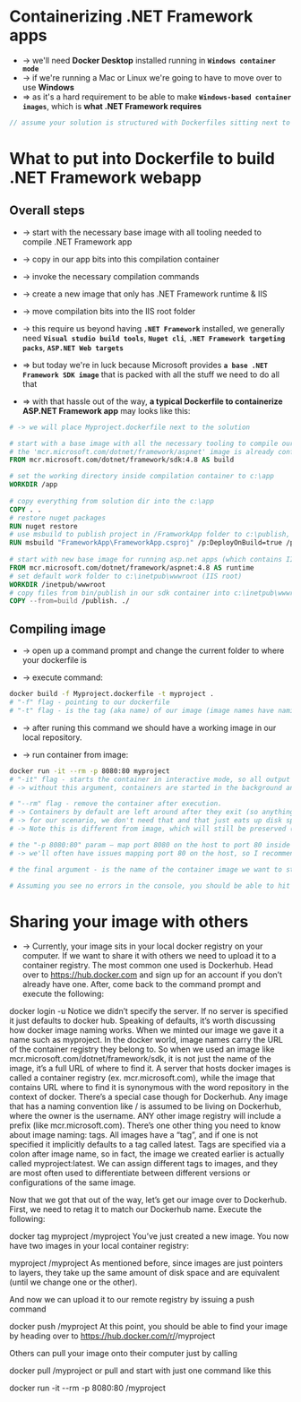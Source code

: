 
# Containerizing .NET Framework apps
* -> we'll need **Docker Desktop** installed running in **`Windows container mode`**
* -> if we're running a Mac or Linux we're going to have to move over to use **Windows**
* => as it's a hard requirement to be able to make **`Windows-based container images`**, which is **what .NET Framework requires**

```cs
// assume your solution is structured with Dockerfiles sitting next to your .sln file and each project is its own subfolder
```

# What to put into Dockerfile to build .NET Framework webapp

## Overall steps
* -> start with the necessary base image with all tooling needed to compile .NET Framework app
* -> copy in our app bits into this compilation container
* -> invoke the necessary compilation commands
* -> create a new image that only has .NET Framework runtime & IIS
* -> move compilation bits into the IIS root folder

* -> this require us beyond having **`.NET Framework`** installed, we generally need **`Visual studio build tools`**, **`Nuget cli`**, **`.NET Framework targeting packs`**, **`ASP.NET Web targets`**
* => but today we're in luck because Microsoft provides **`a base .NET Framework SDK image`** that is packed with all the stuff we need to do all that
* => with that hassle out of the way, **a typical Dockerfile to containerize ASP.NET Framework app** may looks like this:
```Dockerfile
# -> we will place Myproject.dockerfile next to the solution

# start with a base image with all the necessary tooling to compile our app
# the 'mcr.microsoft.com/dotnet/framework/aspnet' image is already configured to startup IIS on port 80 when launched
FROM mcr.microsoft.com/dotnet/framework/sdk:4.8 AS build

# set the working directory inside compilation container to c:\app
WORKDIR /app
 
# copy everything from solution dir into the c:\app
COPY . .
# restore nuget packages
RUN nuget restore
# use msbuild to publish project in /FramworkApp folder to c:\publish, which includes only binaries and content files (no sources)
RUN msbuild "FrameworkApp\FrameworkApp.csproj" /p:DeployOnBuild=true /p:PublishUrl="c:\publish" /p:WebPublishMethod=FileSystem /p:DeployDefaultTarget=WebPublish
 
# start with new base image for running asp.net apps (which contains IIS)
FROM mcr.microsoft.com/dotnet/framework/aspnet:4.8 AS runtime
# set default work folder to c:\inetpub\wwwroot (IIS root)
WORKDIR /inetpub/wwwroot
# copy files from bin/publish in our sdk container into c:\inetpub\wwwroot
COPY --from=build /publish. ./
```

## Compiling image
* -> open up a command prompt and change the current folder to where your dockerfile is

* -> execute command: 
```bash
docker build -f Myproject.dockerfile -t myproject .
# "-f" flag - pointing to our dockerfile
# "-t" flag - is the tag (aka name) of our image (image names have naming rules: stick to lowercase and dashes only)
```

* -> after runing this command we should have a working image in our local repository. 

* -> run container from image:
```bash
docker run -it --rm -p 8080:80 myproject
# "-it" flag - starts the container in interactive mode, so all output will be sent to the current console. 
# -> without this argument, containers are started in the background and we need to use docker stop command to terminate it

# "--rm" flag - remove the container after execution. 
# -> Containers by default are left around after they exit (so anything that happened inside the container is preserved)
# -> for our scenario, we don't need that and that just eats up disk space. 
# -> Note this is different from image, which will still be preserved (think about that like class vs object instance)

# the "-p 8080:80" param – map port 8080 on the host to port 80 inside container
# -> we'll often have issues mapping port 80 on the host, so I recommend picking something else

# the final argument - is the name of the container image we want to start with.

# Assuming you see no errors in the console, you should be able to hit the app now by pointing your browser to http://localhost:8080
```

# Sharing your image with others
* -> Currently, your image sits in your local docker registry on your computer. If we want to share it with others we need to upload it to a container registry. The most common one used is Dockerhub. Head over to https://hub.docker.com and sign up for an account if you don’t already have one. After, come back to the command prompt and execute the following:

docker login -u <USERNAME>
Notice we didn’t specify the server. If no server is specified it just defaults to docker hub. Speaking of defaults, it’s worth discussing how docker image naming works. When we minted our image we gave it a name such as myproject. In the docker world, image names carry the URL of the container registry they belong to. So when we used an image like mcr.microsoft.com/dotnet/framework/sdk, it is not just the name of the image, it’s a full URL of where to find it. A server that hosts docker images is called a container registry (ex. mcr.microsoft.com), while the image that contains URL where to find it is synonymous with the word repository in the context of docker. There’s a special case though for Dockerhub. Any image that has a naming convention like <owner>/<image> is assumed to be living on Dockerhub, where the owner is the username. ANY other image registry will include a prefix (like mcr.microsoft.com). There’s one other thing you need to know about image naming: tags. All images have a “tag”, and if one is not specified it implicitly defaults to a tag called latest. Tags are specified via a colon after image name, so in fact, the image we created earlier is actually called myproject:latest. We can assign different tags to images, and they are most often used to differentiate between different versions or configurations of the same image.

Now that we got that out of the way, let’s get our image over to Dockerhub. First, we need to retag it to match our Dockerhub name. Execute the following:

docker tag myproject <MY-DOCKERHUB-USERNAME>/myproject
You’ve just created a new image. You now have two images in your local container registry:

myproject
<MY-DOCKERHUB-USERNAME>/myproject
As mentioned before, since images are just pointers to layers, they take up the same amount of disk space and are equivalent (until we change one or the other).

And now we can upload it to our remote registry by issuing a push command

docker push <MY-DOCKERHUB-USERNAME>/myproject
At this point, you should be able to find your image by heading over to https://hub.docker.com/r/<MY-DOCKERHUB-USERNAME>/myproject

Others can pull your image onto their computer just by calling

docker pull <MY-DOCKERHUB-USERNAME>/myproject
or pull and start with just one command like this

docker run -it --rm -p 8080:80 <MY-DOCKERHUB-USERNAME>/myproject




